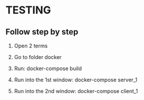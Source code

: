 # TESTING
## Follow step by step

1) Open 2 terms

2) Go to folder docker

3) Run: docker-compose build

4) Run into the 1st window: docker-compose server_1

5) Run into the 2nd window: docker-compose client_1